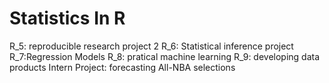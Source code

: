 # Statistics In R
R_5: reproducible research project 2
R_6: Statistical inference project
R_7:Regression Models
R_8: pratical machine learning
R_9: developing data products
Intern Project: forecasting All-NBA selections
